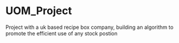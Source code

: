 # UOM_Project
Project with a uk based recipe box company, building an algorithm to promote the efficient use of any stock postion
